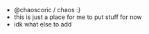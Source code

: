 - @chaoscoric / chaos :}
- this is just a place for me to put stuff for now
- idk what else to add 

<!---
chaoscoric/chaoscoric is a ✨ special ✨ repository because its `README.md` (this file) appears on your GitHub profile.
You can click the Preview link to take a look at your changes.
--->
